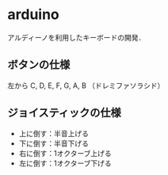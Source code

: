 # arduino
アルディーノを利用したキーボードの開発．

## ボタンの仕様
左から C, D, E, F, G, A, B （ドレミファソラシド）

## ジョイスティックの仕様

- 上に倒す：半音上げる
- 下に倒す：半音下げる
- 右に倒す：1オクターブ上げる
- 左に倒す：1オクターブ下げる
